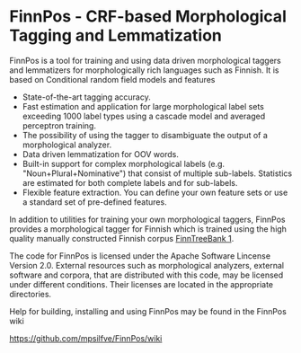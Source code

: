 # FinnPos - CRF-based Morphological Tagging and Lemmatization

FinnPos is a tool for training and using data driven morphological
taggers and lemmatizers for morphologically rich languages such as
Finnish. It is based on Conditional random field models and features

* State-of-the-art tagging accuracy.
* Fast estimation and application for large morphological label sets
  exceeding 1000 label types using a cascade model and averaged
  perceptron training.
* The possibility of using the tagger to disambiguate the output of a
  morphological analyzer.
* Data driven lemmatization for OOV words.
* Built-in support for complex morphological labels
  (e.g. "Noun+Plural+Nominative") that consist of multiple
  sub-labels. Statistics are estimated for both complete labels and
  for sub-labels.
* Flexible feature extraction. You can define your own feature sets or
  use a standard set of pre-defined features.

In addition to utilities for training your own morphological taggers,
FinnPos provides a morphological tagger for Finnish which is trained
using the high quality manually constructed Finnish corpus
[FinnTreeBank
1](http://www.ling.helsinki.fi/kieliteknologia/tutkimus/treebank/).

The code for FinnPos is licensed under the Apache Software Lincense
Version 2.0. External resources such as morphological analyzers,
external software and corpora, that are distributed with this code,
may be licensed under different conditions. Their licenses are located
in the appropriate directories.

Help for building, installing and using FinnPos may be found in the
FinnPos wiki

  https://github.com/mpsilfve/FinnPos/wiki
